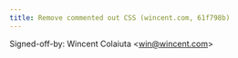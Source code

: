 ```yaml
---
title: Remove commented out CSS (wincent.com, 61f798b)
---
```


Signed-off-by: Wincent Colaiuta &lt;win@wincent.com&gt;
